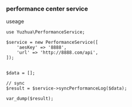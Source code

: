 ### performance center service

useage
```
use Yuzhua\PerformanceService;

$service = new PerformanceService([
    'aesKey' => '8888',
    'url' => 'http://8888.com/api',
]);


$data = [];

// sync
$result = $service->syncPerformanceLog($data);

var_dump($result);


```